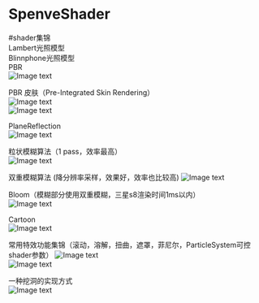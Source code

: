 # SpenveShader

#shader集锦  
Lambert光照模型  
Blinnphone光照模型  
PBR  
![Image text](https://github.com/Wind-Coming/SpenveShader/blob/main/ScreenShot/PBR.png)  

PBR 皮肤（Pre-Integrated Skin Rendering）  
![Image text](https://github.com/Wind-Coming/SpenveShader/blob/main/ScreenShot/PBRSkin.png)  
![Image text](https://github.com/Wind-Coming/SpenveShader/blob/main/ScreenShot/PBRSkin2.png)  

PlaneReflection  
![Image text](https://github.com/Wind-Coming/SpenveShader/blob/main/ScreenShot/PlaneReflection.png)  

粒状模糊算法（1 pass，效率最高）  
![Image text](https://github.com/Wind-Coming/SpenveShader/blob/main/ScreenShot/GrainyBlur.png)  

双重模糊算法  (降分辨率采样，效果好，效率也比较高)
![Image text](https://github.com/Wind-Coming/SpenveShader/blob/main/ScreenShot/dualBlur.png)  

Bloom（模糊部分使用双重模糊，三星s8渲染时间1ms以内）  
![Image text](https://github.com/Wind-Coming/SpenveShader/blob/main/ScreenShot/bloom.png)  

Cartoon  
![Image text](https://github.com/Wind-Coming/SpenveShader/blob/main/ScreenShot/Cartoon.png)  

常用特效功能集锦（滚动，溶解，扭曲，遮罩，菲尼尔，ParticleSystem可控shader参数）
![Image text](https://github.com/Wind-Coming/SpenveShader/blob/main/ScreenShot/FxCombine_p.png)  
![Image text](https://github.com/Wind-Coming/SpenveShader/blob/main/ScreenShot/FxCombine_s.png)  

一种挖洞的实现方式  
![Image text](https://github.com/Wind-Coming/SpenveShader/blob/main/ScreenShot/hole.png)  
